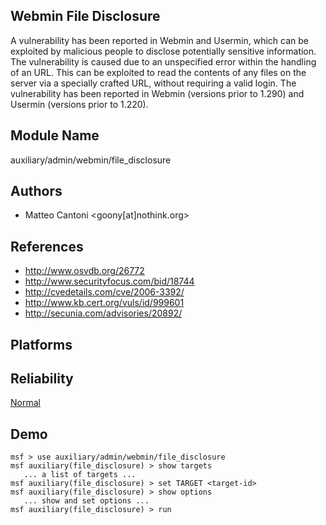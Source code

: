 ## Webmin File Disclosure

A vulnerability has been reported in Webmin and Usermin, 
which can be exploited by malicious people to disclose 
potentially sensitive information. The vulnerability is 
caused due to an unspecified error within the handling of an 
URL. This can be exploited to read the contents of any files 
on the server via a specially crafted URL, without requiring 
a valid login. The vulnerability has been reported in Webmin 
(versions prior to 1.290) and Usermin (versions prior to 
1.220).


## Module Name
auxiliary/admin/webmin/file_disclosure

## Authors
* Matteo Cantoni <goony[at]nothink.org>


## References
* http://www.osvdb.org/26772
* http://www.securityfocus.com/bid/18744
* http://cvedetails.com/cve/2006-3392/
* http://www.kb.cert.org/vuls/id/999601
* http://secunia.com/advisories/20892/




## Platforms


## Reliability
[Normal](https://github.com/rapid7/metasploit-framework/wiki/Exploit-Ranking)

## Demo

```
msf > use auxiliary/admin/webmin/file_disclosure
msf auxiliary(file_disclosure) > show targets
   ... a list of targets ...
msf auxiliary(file_disclosure) > set TARGET <target-id>
msf auxiliary(file_disclosure) > show options
   ... show and set options ...
msf auxiliary(file_disclosure) > run
```
    
    